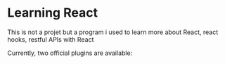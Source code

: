 # Learning React

This is not a projet but a program i used to learn more about React, react hooks, restful APIs with React

Currently, two official plugins are available:
